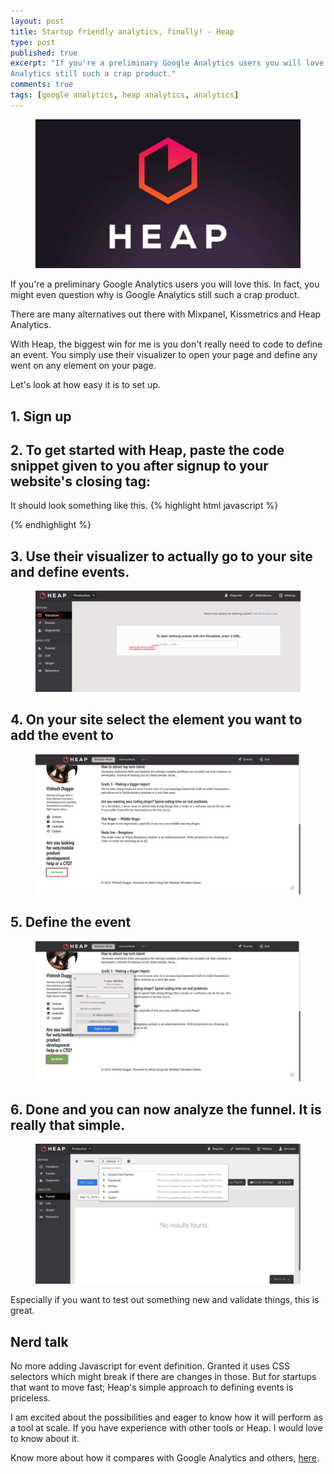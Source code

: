 ```yaml
---
layout: post
title: Startup friendly analytics, finally! - Heap
type: post
published: true
excerpt: "If you're a preliminary Google Analytics users you will love this. In fact, you might even question why is Google 
Analytics still such a crap product."
comments: true
tags: [google analytics, heap analytics, analytics]
---
```


<figure>
	<img src="../images/heap-logo.jpg">
</figure>

If you're a preliminary Google Analytics users you will love this. In fact, you might even question why is Google 
Analytics still such a crap product.

There are many alternatives out there with Mixpanel, Kissmetrics and Heap Analytics.  

With Heap, the biggest win for me is you don't really need to code to define an event. You simply use their visualizer to open 
your page and define any went on any element on your page.

Let's look at how easy it is to set up.

## 1. Sign up

## 2. To get started with Heap, paste the code snippet given to you after signup to your website's closing </head> tag:
It should look something like this.
{% highlight html javascript %}
<script type="text/javascript">
	window.heap=window.heap||[],heap.load=function(e,t){window.heap.appid=e,window.heap.config=t=t||{};var r=t.forceSSL||"https:"===document.location.protocol,a=document.createElement("script");a.type="text/javascript",a.async=!0,a.src=(r?"https:":"http:")+"//cdn.heapanalytics.com/js/heap-"+e+".js";var n=document.getElementsByTagName("script")[0];n.parentNode.insertBefore(a,n);for(var o=function(e){return function(){heap.push([e].concat(Array.prototype.slice.call(arguments,0)))}},p=["addEventProperties","addUserProperties","clearEventProperties","identify","removeEventProperty","setEventProperties","track","unsetEventProperty"],c=0;c<p.length;c++)heap[p[c]]=o(p[c])};
	heap.load("2675588232");
</script>
{% endhighlight %}

## 3. Use their visualizer to actually go to your site and define events.
<figure>
	<img src="../images/heap-visualizer.png">
</figure>

## 4. On your site select the element you want to add the event to
<figure>
	<img src="../images/heap-event-1.png">
</figure>

## 5. Define the event
<figure>
	<img src="../images/heap-event-2.png">
</figure>

## 6. Done and you can now analyze the funnel. It is really that simple. 
<figure>
	<img src="../images/heap-funnel.png">
</figure>

Especially if you want to test out something new and validate things, this is great.

## Nerd talk
No more adding Javascript for event definition. Granted it uses CSS selectors which might break if there are changes in
those. But for startups that want to move fast; Heap's simple approach to defining events is priceless.

I am excited about the possibilities and eager to know how it will perform as a tool at scale. If you have experience 
with  other tools or Heap. I would love to know about it.

Know more about how it compares with Google Analytics and others, [here](https://heapanalytics.com/compare/heap-vs-google-analytics).

